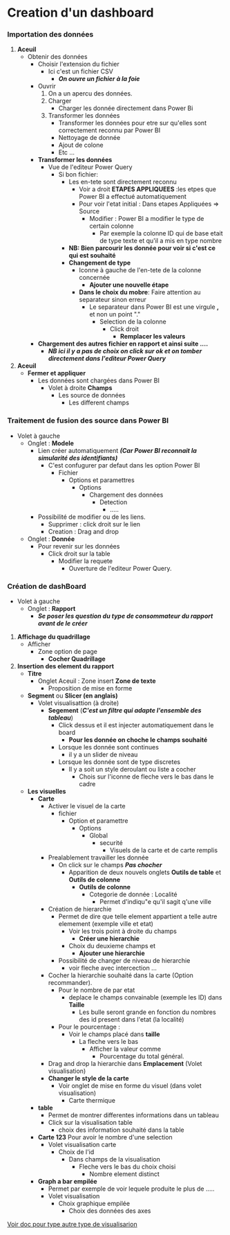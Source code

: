 # Creation d'un dashboard 

### Importation des données 
1. **Aceuil** 
    - Obtenir des données 
        - Choisir l'extension du fichier 
            - Ici c'est un fichier CSV
                - ***On ouvre un fichier à la foie***
        - Ouvrir
            1. On a un apercu des données.
            2. Charger
                - Charger les donnée directement dans Power Bi 
            3. Transformer les données 
                - Transformer les données pour etre sur qu'elles sont correctement reconnu par Power BI
                - Nettoyage de donnée 
                - Ajout de colone 
                - Etc ... 
        - **Transformer les données**
            - Vue de l'editeur Power Query 
                - Si bon fichier: 
                    - Les en-tete sont directement reconnu 
                        - Voir a droit **ETAPES APPLIQUEES** :les etpes que Power BI a effectué automatiquement
                        - Pour voir l'etat initial : Dans etapes Appliquées => Source
                            - Modifier : Power BI a modifier le type de certain colonne
                                - Par exemple la colonne ID qui de base etait de type texte et qu'il a mis en type nombre 
                    - **NB: Bien parcourir les donnée pour voir si c'est ce qui est souhaité**
                    - **Changement de type**
                        - Iconne à gauche de l'en-tete de la colonne concernée
                            - **Ajouter une nouvelle étape**
                        - **Dans le choix du mobre**: Faire attention au separateur sinon erreur 
                            - Le separateur dans Power BI est une virgule **,** et non un point "."
                                - Selection de la colonne 
                                    - Click droit 
                                        - **Remplacer les valeurs**
        - **Chargement des autres fichier en rapport et ainsi suite ....**
            - ***NB ici il y a pas de choix on click sur ok et on tomber directement dans l'editeur Power Query***
2. **Aceuil**
    - **Fermer et appliquer**
        - Les données sont chargées dans Power BI 
            - Volet à droite **Champs**
                - Les source de données 
                    - Les different champs

### Traitement de fusion des source dans Power BI 
- Volet à gauche 
    - Onglet : **Modele**
        - Lien créer automatiquement ***(Car Power BI reconnait la simularité des identifiants)***
            - C'est confugurer par defaut dans les option Power BI 
                - Fichier 
                    - Options et paramettres 
                        - Options 
                            - Chargement des données 
                                - Detection 
                                    - .....
        - Possibilité de modifier ou de les liens.
            - Supprimer : click droit sur le lien 
            - Creation : Drag and drop 
    - Onglet : **Donnée**
        - Pour revenir sur les données 
            - Click droit sur la table 
                - Modifier la requete 
                    - Ouverture de l'editeur Power Query. 

### Création de dashBoard 
- Volet à gauche 
    - Onglet : **Rapport**
        - ***Se poser les question du type de consommateur du rapport avant de le créer***
1. **Affichage du quadrillage**
    - Afficher 
        - Zone option de page
            - **Cocher Quadrillage**
2. **Insertion des element du rapport**
    - **Titre** 
        - Onglet Aceuil : Zone insert **Zone de texte**
            - Proposition de mise en forme 
    - **Segment** ou **Slicer (en anglais)**
        - Volet visualisattion (à droite) 
            - **Segement** (***C'est un filtre qui adapte l'ensemble des tableau***) 
                - Click dessus et il est injecter automatiquement dans le board
                    - **Pour les donnée on choche le champs souhaité**
                - Lorsque les donnée sont continues 
                    - il y a un slider de niveau 
                - Lorsque les donnée sont de type discretes
                    - Il y a soit un style deroulant ou liste a cocher
                        - Chois sur l'iconne de fleche vers le bas dans le cadre
    - **Les visuelles**
        - **Carte**
            - Activer le visuel de la carte 
                - fichier 
                    - Option et paramettre 
                        - Options 
                            - Global 
                                - securité 
                                    - Visuels de la carte et de carte remplis 
            - Prealablement travailler les donnée 
                - On click sur le champs ***Pas chocher***
                    - Apparition de deux nouvels onglets **Outils de table** et **Outils de colonne**
                        - **Outils de colonne**
                            - Cotegorie de donnée : Localité
                                - Permet d'indiqu"e qu'il sagit q'une ville 
            - Création de hierarchie 
                - Permet de dire que telle element appartient a telle autre elemement (exemple ville et etat)
                    - Voir les trois point à droite du champs 
                        - **Créer une hierarchie**
                    - Choix du deuxieme champs et 
                        - **Ajouter une hierarchie**
                - Possibilité de changer de niveau de hierarchie 
                    - voir fleche avec intercection ...
            - Cocher la hierarchie souhaité dans la carte (Option recommander).
                - Pour le nombre de par etat 
                    - deplace le champs convainable (exemple les ID) dans  **Taille** 
                        - Les bulle seront grande en fonction du nombres des id present dans l'etat (la localité) 
                - Pour le pourcentage :
                    - Voir le champs placé dans **taille**
                        - La fleche vers le bas 
                            - Afficher la valeur comme 
                                - Pourcentage du total général.        
            - Drag and drop la hierarchie dans **Emplacement** (Volet visualisation)  
            - **Changer le style de la carte**
                - Voir onglet de mise en forme du visuel (dans volet visualisation)
                    - Carte thermique 
        - **table**
            - Permet de montrer differentes informations dans un tableau 
            - Click sur la visualisation table 
                - choix des information souhaité dans la table
        - **Carte 123** Pour avoir le nombre d'une selection   
            - Volet visualisation carte 
                - Choix de l'id 
                    - Dans champs de la visualisation 
                        - Fleche vers le bas du choix choisi
                            - Nombre element distinct
        - **Graph a bar empilée**   
            - Permet par exemple de voir lequele produite le plus de .....
            - Volet visualisation 
                - Choix graphique empilée 
                    - Choix des données des axes 

[Voir doc pour type autre type de visualisarion](https://docs.microsoft.com/fr-fr/power-bi/visuals/power-bi-visualization-types-for-reports-and-q-and-a#visualizations-in-power-bi)